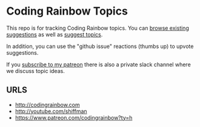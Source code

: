 # Coding Rainbow Topics

This repo is for tracking Coding Rainbow topics.  You can [browse existing suggestions](https://github.com/CodingRainbow/Rainbow-Topics/issues) as well as [suggest topics](https://github.com/CodingRainbow/Rainbow-Topics/issues/new).

In addition, you can use the "github issue" reactions (thumbs up) to upvote suggestions.

If you [subscribe to my patreon](https://www.patreon.com/codingrainbow?ty=h) there is also a private slack channel where we discuss topic ideas.

## URLS
* http://codingrainbow.com
* http://youtube.com/shiffman
* https://www.patreon.com/codingrainbow?ty=h
